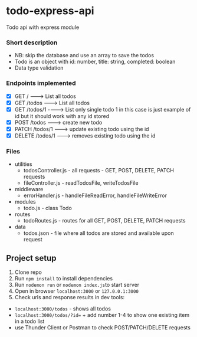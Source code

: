 # todo-express-api
Todo api with express module

### Short description
- NB: skip the database and use an array to save the todos
- Todo is an object with id: number, title: string, completed: boolean
- Data type validation

### Endpoints implemented

- [X] GET  / ---> List all todos
- [X] GET  /todos ---> List all todos
- [X] GET  /todos/1 ----> List only single todo 1 in this case is just example of id but it should work with any id stored
- [X] POST /todos ---> create new todo
- [X] PATCH /todos/1  ---> update existing todo using the id
- [X] DELETE /todos/1  ---> removes existing todo using the id

### Files
- utilities
  - todosController.js - all requests - GET, POST, DELETE, PATCH requests
  - fileController.js - readTodosFile, writeTodosFile
- middleware
  - errorHandler.js - handleFileReadError, handleFileWriteError
- modules
  - todo.js - class Todo 
- routes
  - todoRoutes.js - routes for all GET, POST, DELETE, PATCH requests
- data
  - todos.json - file where all todos are stored  and available upon request

## Project setup
1. Clone repo
2. Run ```npm install``` to install dependencies
3. Run ```nodemon run``` or ```nodemon index.js```to start server
4. Open in browser ```localhost:3000``` or ```127.0.0.1:3000```
5. Check urls and response results in dev tools:
  - ```localhost:3000/todos``` - shows all todos
  - ```localhost:3000/todos/?id=``` + add number 1-4 to show one existing item in a todo list 
  - use Thunder Client or Postman to check POST/PATCH/DELETE requests

